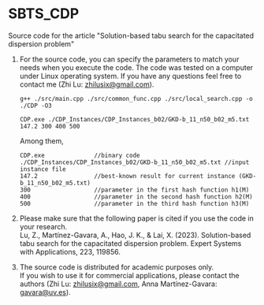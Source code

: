 # SBTS_CDP
Source code for the article "Solution-based tabu search for the capacitated dispersion problem"

1. For the source code, you can specify the parameters to match your needs when you execute the code. The code was tested on a computer under Linux operating system. If you have any questions feel free to contact me (Zhi Lu: zhilusix@gmail.com).     
   
   ```
   g++ ./src/main.cpp ./src/common_func.cpp ./src/local_search.cpp -o ./CDP -O3
   ```
   ```
   CDP.exe ./CDP_Instances/CDP_Instances_b02/GKD-b_11_n50_b02_m5.txt 147.2 300 400 500
   ```
   Among them,  
   ```
   CDP.exe              //binary code
   ./CDP_Instances/CDP_Instances_b02/GKD-b_11_n50_b02_m5.txt //input instance file
   147.2                //best-known result for current instance (GKD-b_11_n50_b02_m5.txt)
   300                  //parameter in the first hash function h1(M)
   400                  //parameter in the second hash function h2(M)
   500                  //parameter in the third hash function h3(M)
   ```
  
2. Please make sure that the following paper is cited if you use the code in your research.    
   Lu, Z., Martínez-Gavara, A., Hao, J. K., & Lai, X. (2023). Solution-based tabu search for the capacitated dispersion problem. Expert Systems with Applications, 223, 119856.

3. The source code is distributed for academic purposes only.    
   If you wish to use it for commercial applications, please contact the authors (Zhi Lu: zhilusix@gmail.com, Anna Martı́nez-Gavara: gavara@uv.es).  
